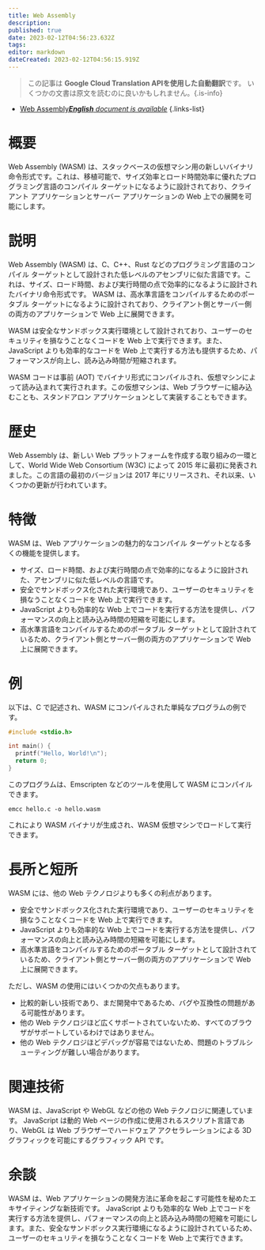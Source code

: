 ```yaml
---
title: Web Assembly
description: 
published: true
date: 2023-02-12T04:56:23.632Z
tags: 
editor: markdown
dateCreated: 2023-02-12T04:56:15.919Z
---
```


> この記事は **Google Cloud Translation APIを使用した自動翻訳**です。
いくつかの文書は原文を読むのに良いかもしれません。{.is-info}



- [Web Assembly***English** document is available*](/en/Knowledge-base/Dictionary/web-assembly)
{.links-list}


# 概要

Web Assembly (WASM) は、スタックベースの仮想マシン用の新しいバイナリ命令形式です。これは、移植可能で、サイズ効率とロード時間効率に優れたプログラミング言語のコンパイル ターゲットになるように設計されており、クライアント アプリケーションとサーバー アプリケーションの Web 上での展開を可能にします。

# 説明

Web Assembly (WASM) は、C、C++、Rust などのプログラミング言語のコンパイル ターゲットとして設計された低レベルのアセンブリに似た言語です。これは、サイズ、ロード時間、および実行時間の点で効率的になるように設計されたバイナリ命令形式です。 WASM は、高水準言語をコンパイルするためのポータブル ターゲットになるように設計されており、クライアント側とサーバー側の両方のアプリケーションで Web 上に展開できます。

WASM は安全なサンドボックス実行環境として設計されており、ユーザーのセキュリティを損なうことなくコードを Web 上で実行できます。また、JavaScript よりも効率的なコードを Web 上で実行する方法も提供するため、パフォーマンスが向上し、読み込み時間が短縮されます。

WASM コードは事前 (AOT) でバイナリ形式にコンパイルされ、仮想マシンによって読み込まれて実行されます。この仮想マシンは、Web ブラウザーに組み込むことも、スタンドアロン アプリケーションとして実装することもできます。

# 歴史

Web Assembly は、新しい Web プラットフォームを作成する取り組みの一環として、World Wide Web Consortium (W3C) によって 2015 年に最初に発表されました。この言語の最初のバージョンは 2017 年にリリースされ、それ以来、いくつかの更新が行われています。

# 特徴

WASM は、Web アプリケーションの魅力的なコンパイル ターゲットとなる多くの機能を提供します。

- サイズ、ロード時間、および実行時間の点で効率的になるように設計された、アセンブリに似た低レベルの言語です。
- 安全でサンドボックス化された実行環境であり、ユーザーのセキュリティを損なうことなくコードを Web 上で実行できます。
- JavaScript よりも効率的な Web 上でコードを実行する方法を提供し、パフォーマンスの向上と読み込み時間の短縮を可能にします。
- 高水準言語をコンパイルするためのポータブル ターゲットとして設計されているため、クライアント側とサーバー側の両方のアプリケーションで Web 上に展開できます。

# 例

以下は、C で記述され、WASM にコンパイルされた単純なプログラムの例です。

```C
#include <stdio.h>

int main() {
  printf("Hello, World!\n");
  return 0;
}
```

このプログラムは、Emscripten などのツールを使用して WASM にコンパイルできます。

```
emcc hello.c -o hello.wasm
```

これにより WASM バイナリが生成され、WASM 仮想マシンでロードして実行できます。

# 長所と短所

WASM には、他の Web テクノロジよりも多くの利点があります。

- 安全でサンドボックス化された実行環境であり、ユーザーのセキュリティを損なうことなくコードを Web 上で実行できます。
- JavaScript よりも効率的な Web 上でコードを実行する方法を提供し、パフォーマンスの向上と読み込み時間の短縮を可能にします。
- 高水準言語をコンパイルするためのポータブル ターゲットとして設計されているため、クライアント側とサーバー側の両方のアプリケーションで Web 上に展開できます。

ただし、WASM の使用にはいくつかの欠点もあります。

- 比較的新しい技術であり、まだ開発中であるため、バグや互換性の問題がある可能性があります。
- 他の Web テクノロジほど広くサポートされていないため、すべてのブラウザがサポートしているわけではありません。
- 他の Web テクノロジほどデバッグが容易ではないため、問題のトラブルシューティングが難しい場合があります。

# 関連技術

WASM は、JavaScript や WebGL などの他の Web テクノロジに関連しています。 JavaScript は動的 Web ページの作成に使用されるスクリプト言語であり、WebGL は Web ブラウザーでハードウェア アクセラレーションによる 3D グラフィックを可能にするグラフィック API です。

# 余談

WASM は、Web アプリケーションの開発方法に革命を起こす可能性を秘めたエキサイティングな新技術です。 JavaScript よりも効率的な Web 上でコードを実行する方法を提供し、パフォーマンスの向上と読み込み時間の短縮を可能にします。また、安全なサンドボックス実行環境になるように設計されているため、ユーザーのセキュリティを損なうことなくコードを Web 上で実行できます。